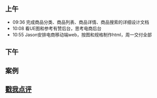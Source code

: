 

## 上午
* 09:36 完成商品分类、商品列表、商品详情、商品搜索的详细设计文档
* 10:08 看UE图和参考有赞后台，思考电商后台
* 10:55 Jason安排电商移动端web，按图和规格制作html，周一交付全部

## 下午



## 案例


## [戳我点评](https://github.com/chinachenhuakang/work-detail/issues/4)
